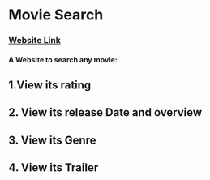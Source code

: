 # Movie Search

### [Website Link](https://movie--search.herokuapp.com/)

#### A Website to search any movie:
## 1.View its rating
## 2. View its release Date and overview
## 3. View its Genre
## 4. View its Trailer
